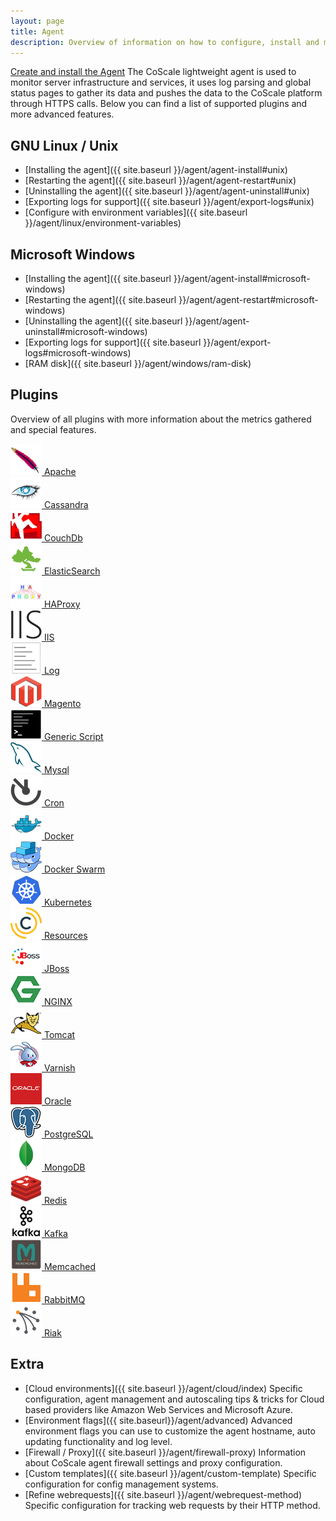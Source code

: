 ```yaml
---
layout: page
title: Agent
description: Overview of information on how to configure, install and maintain the CoScale agent.
---
```


<a href="{{ site.baseurl }}/agent/install" id="installation" class="btn btn-primary btn-lg pull-right">Create and install the Agent</a>
The CoScale lightweight agent is used to monitor server infrastructure and services, it uses log parsing and global status pages to gather its data and pushes the data to the CoScale platform through HTTPS calls. Below you can find a list of supported plugins and more advanced features.

## GNU Linux / Unix

* [Installing the agent]({{ site.baseurl }}/agent/agent-install#unix)
* [Restarting the agent]({{ site.baseurl }}/agent/agent-restart#unix)
* [Uninstalling the agent]({{ site.baseurl }}/agent/agent-uninstall#unix)
* [Exporting logs for support]({{ site.baseurl }}/agent/export-logs#unix)
* [Configure with environment variables]({{ site.baseurl }}/agent/linux/environment-variables)

## Microsoft Windows

* [Installing the agent]({{ site.baseurl }}/agent/agent-install#microsoft-windows)
* [Restarting the agent]({{ site.baseurl }}/agent/agent-restart#microsoft-windows)
* [Uninstalling the agent]({{ site.baseurl }}/agent/agent-uninstall#microsoft-windows)
* [Exporting logs for support]({{ site.baseurl }}/agent/export-logs#microsoft-windows)
* [RAM disk]({{ site.baseurl }}/agent/windows/ram-disk)

## Plugins
Overview of all plugins with more information about the metrics gathered and special features.

<div class="row">
    <div class="col-sm-3"><a href="{{ site.baseurl }}/agent/plugins/apache"><img src="/gfx/agent/apache.png" alt="Apache icon"> Apache</a></div>
    <div class="col-sm-3"><a href="{{ site.baseurl }}/agent/plugins/cassandra"><img src="/gfx/agent/cassandra.png" alt="Cassandra icon"> Cassandra</a></div>
    <div class="col-sm-3"><a href="{{ site.baseurl }}/agent/plugins/couchdb"><img src="/gfx/agent/couchdb.png" alt="CouchDb icon"> CouchDb</a></div>
    <div class="col-sm-3"><a href="{{ site.baseurl }}/agent/plugins/elasticsearch"><img src="/gfx/agent/elasticsearch.png" alt="ElasticSearch icon"> ElasticSearch</a></div>
    <div class="col-sm-3"><a href="{{ site.baseurl }}/agent/plugins/haproxy"><img src="/gfx/agent/haproxy.png" alt="HAProxy icon"> HAProxy</a></div>
    <div class="col-sm-3"><a href="{{ site.baseurl }}/agent/plugins/iis"><img src="/gfx/agent/iis.png" alt="IIS icon"> IIS</a></div>
    <div class="col-sm-3"><a href="{{ site.baseurl }}/agent/plugins/log"><img src="/gfx/agent/log_plugin.png" alt="Log icon"> Log</a></div>
    <div class="col-sm-3"><a href="{{ site.baseurl }}/agent/plugins/magento"><img src="/gfx/agent/magento.png" alt="Magento icon"> Magento</a></div>
    <div class="col-sm-3"><a href="{{ site.baseurl }}/custom-metrics/generic-script/index/"><img src="/gfx/agent/genericscript.png" alt="Script icon"> Generic Script</a></div>
    <div class="col-sm-3"><a href="{{ site.baseurl }}/agent/plugins/mysql"><img src="/gfx/agent/mysql.png" alt="Mysql icon"> Mysql</a></div>
    <div class="col-sm-3"><a href="{{ site.baseurl }}/agent/plugins/cron"><img src="/gfx/agent/CRON.png" alt="Cron icon"> Cron</a></div>
    <div class="col-sm-3"><a href="{{ site.baseurl }}/agent/plugins/docker"><img src="/gfx/agent/docker.png" alt="Docker icon"> Docker</a></div>
    <div class="col-sm-3"><a href="{{ site.baseurl }}/agent/plugins/docker-swarm"><img src="/gfx/agent/dockerswarm.png" alt="Docker icon"> Docker Swarm</a></div>
    <div class="col-sm-3"><a href="{{ site.baseurl }}/agent/plugins/kubernetes"><img src="/gfx/agent/kubernetes.png" alt="Kubernetes icon"> Kubernetes</a></div>
    <div class="col-sm-3"><a href="{{ site.baseurl }}/agent/plugins/resources"><img src="/gfx/agent/resources.png" alt="Resources icon"> Resources</a></div>
    <div class="col-sm-3"><a href="{{ site.baseurl }}/agent/plugins/jboss"><img src="/gfx/agent/jboss.png" alt="JBoss icon"> JBoss</a></div>
    <div class="col-sm-3"><a href="{{ site.baseurl }}/agent/plugins/nginx"><img src="/gfx/agent/nginx.png" alt="NGINX icon"> NGINX</a></div>
    <div class="col-sm-3"><a href="{{ site.baseurl }}/agent/plugins/tomcat"><img src="/gfx/agent/tomcat.png" alt="Tomcat icon"> Tomcat</a></div>
    <div class="col-sm-3"><a href="{{ site.baseurl }}/agent/plugins/varnish"><img src="/gfx/agent/varnish.png" alt="Varnish icon"> Varnish</a></div>
    <div class="col-sm-3"><a href="{{ site.baseurl }}/agent/plugins/oracle"><img src="/gfx/agent/oracle.png" alt="Oracle icon"> Oracle</a></div>
    <div class="col-sm-3"><a href="{{ site.baseurl }}/agent/plugins/postgresql"><img src="/gfx/agent/postgresql.png" alt="PostgreSQL icon"> PostgreSQL</a></div>
    <div class="col-sm-3"><a href="{{ site.baseurl }}/agent/plugins/mongodb"><img src="/gfx/agent/mongodb.png" alt="MongoDB icon"> MongoDB</a></div>
    <div class="col-sm-3"><a href="{{ site.baseurl }}/agent/plugins/redis"><img src="/gfx/agent/redis.png" alt="Redis icon"> Redis</a></div>
    <div class="col-sm-3"><a href="{{ site.baseurl }}/agent/plugins/kafka"><img src="/gfx/agent/kafka.png" alt="Kafka icon"> Kafka</a></div>
    <div class="col-sm-3"><a href="{{ site.baseurl }}/agent/plugins/memcached"><img src="/gfx/agent/memcached.png" alt="Memcached icon"> Memcached</a></div>
    <div class="col-sm-3"><a href="{{ site.baseurl }}/agent/plugins/rabbitmq"><img src="/gfx/agent/rabbitmq.png" alt="RabbitMQ icon"> RabbitMQ</a></div>
    <div class="col-sm-3"><a href="{{ site.baseurl }}/agent/plugins/riak"><img src="/gfx/agent/riak.png" alt="Riak icon"> Riak</a></div>
</div>

## Extra

* [Cloud environments]({{ site.baseurl }}/agent/cloud/index)
    Specific configuration, agent management and autoscaling tips & tricks for Cloud based providers like Amazon Web Services and Microsoft Azure.
* [Environment flags]({{ site.baseurl}}/agent/advanced)
    Advanced environment flags you can use to customize the agent hostname, auto updating functionality and log level.
* [Firewall / Proxy]({{ site.baseurl }}/agent/firewall-proxy)
    Information about CoScale agent firewall settings and proxy configuration.
* [Custom templates]({{ site.baseurl }}/agent/custom-template)
    Specific configuration for config management systems.
* [Refine webrequests]({{ site.baseurl }}/agent/webrequest-method)
    Specific configuration for tracking web requests by their HTTP method.
